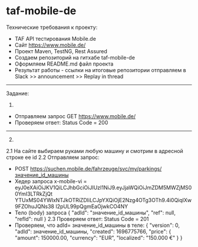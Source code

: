 # taf-mobile-de

Технические требования к проекту:

- TAF API тестирования Mobile.de
- Сайт https://www.mobile.de/
- Проект Maven, TestNG, Rest Assured
- Создаем репозиторий на гитхабе taf-mobile-de
- Оформляем README.md файл проекта
- Результат работы - ссылки на итоговые репозитории отправляем в Slack >> announcement >> Replay in thread

------------------
Задание:

1.

- Отправляем запрос GET https://www.mobile.de/
- Проверяем ответ: Status Code = 200

------------------

2.

2.1 На сайте выбираем руками любую машину и смотрим в адресной строке ее id
2.2 Отправляем запрос:

- POST https://suchen.mobile.de/fahrzeuge/svc/my/parkings/значение_id_машины
- Хедер запроса
  x-mobile-vi =
  eyJ0eXAiOiJKV1QiLCJhbGciOiJIUzI1NiJ9.eyJjaWQiOiJmZDM5MWZjMS00YmI3LTRkZjQt
  YTUxMS04YWIxNTJkOTRiZDIiLCJpYXQiOjE2Nzg4OTg3OTh9.4i0QiqIXw9FZOhuJQNs38
  I2pUL99pQgmEaOjwkCO4NY
- Тело (body) запроса
  {
  "adId": "значение_id_машины",
  "ref": null,
  "refId": null
  }
  2.3 Проверяем ответ: Status Code = 201
- Проверяем, что adId= значение_id_машины в теле:
  {
  "version": 0,
  "adId": значение_id_машины,
  "created": 1696775766,
  "price": {
  "amount": 150000.00,
  "currency": "EUR",
  "localized": "150.000 €"
  }
  }
